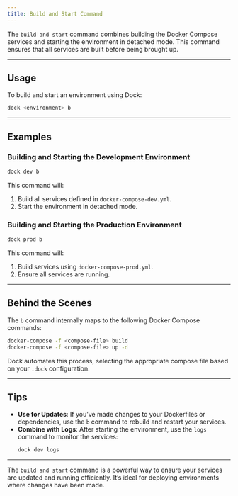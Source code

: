```yaml
---
title: Build and Start Command
---
```


The `build and start` command combines building the Docker Compose services and starting the environment in detached mode. This command ensures that all services are built before being brought up.

---

## Usage

To build and start an environment using Dock:

```bash
dock <environment> b
```

---

## Examples

### Building and Starting the Development Environment
```bash
dock dev b
```

This command will:
1. Build all services defined in `docker-compose-dev.yml`.
2. Start the environment in detached mode.

### Building and Starting the Production Environment
```bash
dock prod b
```

This command will:
1. Build services using `docker-compose-prod.yml`.
2. Ensure all services are running.

---

## Behind the Scenes

The `b` command internally maps to the following Docker Compose commands:

```bash
docker-compose -f <compose-file> build
docker-compose -f <compose-file> up -d
```

Dock automates this process, selecting the appropriate compose file based on your `.dock` configuration.

---

## Tips

- **Use for Updates**: If you’ve made changes to your Dockerfiles or dependencies, use the `b` command to rebuild and restart your services.
- **Combine with Logs**: After starting the environment, use the `logs` command to monitor the services:
  ```bash
  dock dev logs
  ```

---

The `build and start` command is a powerful way to ensure your services are updated and running efficiently. It’s ideal for deploying environments where changes have been made.
